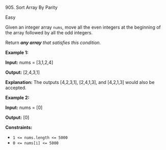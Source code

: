 905\. Sort Array By Parity

Easy

Given an integer array `nums`, move all the even integers at the beginning of the array followed by all the odd integers.

Return _**any array** that satisfies this condition_.

**Example 1:**

**Input:** nums = [3,1,2,4]

**Output:** [2,4,3,1]

**Explanation:** The outputs [4,2,3,1], [2,4,1,3], and [4,2,1,3] would also be accepted.

**Example 2:**

**Input:** nums = [0]

**Output:** [0]

**Constraints:**

*   `1 <= nums.length <= 5000`
*   `0 <= nums[i] <= 5000`